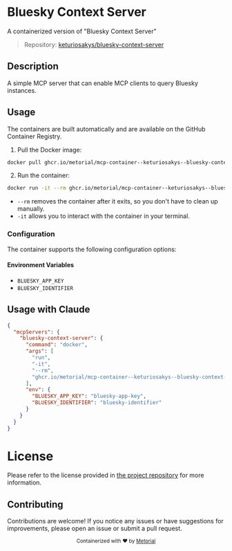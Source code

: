 
# Bluesky Context Server

A containerized version of "Bluesky Context Server"

> Repository: [keturiosakys/bluesky-context-server](https://github.com/keturiosakys/bluesky-context-server)

## Description

A simple MCP server that can enable MCP clients to query Bluesky instances.


## Usage

The containers are built automatically and are available on the GitHub Container Registry.

1. Pull the Docker image:

```bash
docker pull ghcr.io/metorial/mcp-container--keturiosakys--bluesky-context-server--bluesky-context-server
```

2. Run the container:

```bash
docker run -it --rm ghcr.io/metorial/mcp-container--keturiosakys--bluesky-context-server--bluesky-context-server 
```

- `--rm` removes the container after it exits, so you don't have to clean up manually.
- `-it` allows you to interact with the container in your terminal.


### Configuration

The container supports the following configuration options:




#### Environment Variables

- `BLUESKY_APP_KEY`
- `BLUESKY_IDENTIFIER`




## Usage with Claude

```json
{
  "mcpServers": {
    "bluesky-context-server": {
      "command": "docker",
      "args": [
        "run",
        "-it",
        "--rm",
        "ghcr.io/metorial/mcp-container--keturiosakys--bluesky-context-server--bluesky-context-server"
      ],
      "env": {
        "BLUESKY_APP_KEY": "bluesky-app-key",
        "BLUESKY_IDENTIFIER": "bluesky-identifier"
      }
    }
  }
}
```

# License

Please refer to the license provided in [the project repository](https://github.com/keturiosakys/bluesky-context-server) for more information.

## Contributing

Contributions are welcome! If you notice any issues or have suggestions for improvements, please open an issue or submit a pull request.

<div align="center">
  <sub>Containerized with ❤️ by <a href="https://metorial.com">Metorial</a></sub>
</div>
  